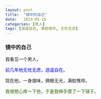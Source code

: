 ```yaml
---
layout: post
title:  "镜中的自己"
date:   2023-05-16
categories: [男人]
tags: [逍遥自在, 满脸憔悴, 无忧无虑]  
---
```


### 镜中的自己
我看见一个男人，

<font color="#0000ff">前几年他无忧无虑，逍遥自在。</font> 

现在他，一身烟味，俩眼无光，满脸憔悴。

<font color="#336600">我很想心疼一下他，于是我伸手摸了一下镜子。</font> 
